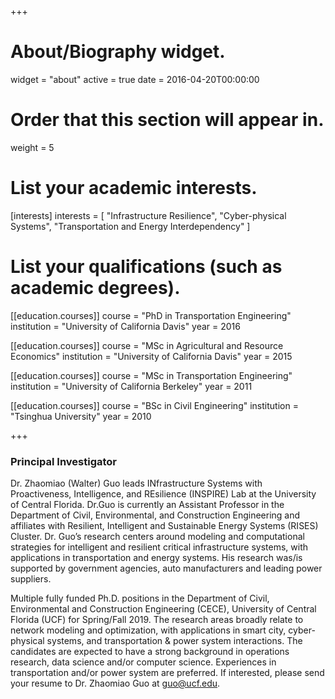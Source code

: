 +++
# About/Biography widget.
widget = "about"
active = true
date = 2016-04-20T00:00:00

# Order that this section will appear in.
weight = 5

# List your academic interests.
[interests]
  interests = [
    "Infrastructure Resilience",
    "Cyber-physical Systems",
    "Transportation and Energy Interdependency"
  ]

# List your qualifications (such as academic degrees).
[[education.courses]]
  course = "PhD in Transportation Engineering"
  institution = "University of California Davis"
  year = 2016

[[education.courses]]
  course = "MSc in Agricultural and Resource Economics"
  institution = "University of California Davis"
  year = 2015

[[education.courses]]
  course = "MSc in Transportation Engineering"
  institution = "University of California Berkeley"
  year = 2011

[[education.courses]]
  course = "BSc in Civil Engineering"
  institution = "Tsinghua University"
  year = 2010

+++

### Principal Investigator

Dr. Zhaomiao (Walter) Guo leads INfrastructure Systems with Proactiveness, Intelligence, and REsilience (INSPIRE) Lab at the University of Central Florida. Dr.Guo is currently an Assistant Professor in the Department of Civil, Environmental, and Construction Engineering and affiliates with Resilient, Intelligent and Sustainable Energy Systems (RISES) Cluster. Dr. Guo’s research centers around modeling and computational strategies for intelligent and resilient critical infrastructure systems, with applications in transportation and energy systems. His research was/is supported by government agencies, auto manufacturers and leading power suppliers.

Multiple fully funded Ph.D. positions in the Department of Civil, Environmental and Construction Engineering (CECE), University of Central Florida (UCF) for Spring/Fall 2019. The research areas broadly relate to network modeling and optimization, with applications in smart city, cyber-physical systems, and transportation & power system interactions. The candidates are expected to have a strong background in operations research, data science and/or computer science. Experiences in transportation and/or power system are preferred. If interested, please send your resume to Dr. Zhaomiao Guo at guo@ucf.edu.
